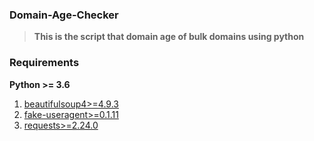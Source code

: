 ### Domain-Age-Checker

> **This is the script that domain age of bulk domains using python** 



### Requirements

**Python >= 3.6** 

1.	[beautifulsoup4>=4.9.3](https://pypi.org/project/beautifulsoup4/)
2.	[fake-useragent>=0.1.11](https://pypi.org/project/fake-useragent/)
3.	[requests>=2.24.0](https://pypi.org/project/requests/)
